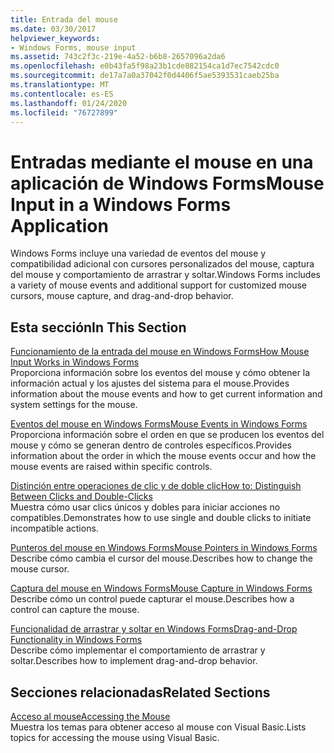```yaml
---
title: Entrada del mouse
ms.date: 03/30/2017
helpviewer_keywords:
- Windows Forms, mouse input
ms.assetid: 743c2f3c-219e-4a52-b6b8-2657096a2da6
ms.openlocfilehash: e0b43fa5f98a23b1cde882154ca1d7ec7542cdc0
ms.sourcegitcommit: de17a7a0a37042f0d4406f5ae5393531caeb25ba
ms.translationtype: MT
ms.contentlocale: es-ES
ms.lasthandoff: 01/24/2020
ms.locfileid: "76727899"
---
```

# <a name="mouse-input-in-a-windows-forms-application"></a><span data-ttu-id="db44f-102">Entradas mediante el mouse en una aplicación de Windows Forms</span><span class="sxs-lookup"><span data-stu-id="db44f-102">Mouse Input in a Windows Forms Application</span></span>
<span data-ttu-id="db44f-103">Windows Forms incluye una variedad de eventos del mouse y compatibilidad adicional con cursores personalizados del mouse, captura del mouse y comportamiento de arrastrar y soltar.</span><span class="sxs-lookup"><span data-stu-id="db44f-103">Windows Forms includes a variety of mouse events and additional support for customized mouse cursors, mouse capture, and drag-and-drop behavior.</span></span>  
  
## <a name="in-this-section"></a><span data-ttu-id="db44f-104">Esta sección</span><span class="sxs-lookup"><span data-stu-id="db44f-104">In This Section</span></span>  
 [<span data-ttu-id="db44f-105">Funcionamiento de la entrada del mouse en Windows Forms</span><span class="sxs-lookup"><span data-stu-id="db44f-105">How Mouse Input Works in Windows Forms</span></span>](how-mouse-input-works-in-windows-forms.md)  
 <span data-ttu-id="db44f-106">Proporciona información sobre los eventos del mouse y cómo obtener la información actual y los ajustes del sistema para el mouse.</span><span class="sxs-lookup"><span data-stu-id="db44f-106">Provides information about the mouse events and how to get current information and system settings for the mouse.</span></span>  
  
 [<span data-ttu-id="db44f-107">Eventos del mouse en Windows Forms</span><span class="sxs-lookup"><span data-stu-id="db44f-107">Mouse Events in Windows Forms</span></span>](mouse-events-in-windows-forms.md)  
 <span data-ttu-id="db44f-108">Proporciona información sobre el orden en que se producen los eventos del mouse y cómo se generan dentro de controles específicos.</span><span class="sxs-lookup"><span data-stu-id="db44f-108">Provides information about the order in which the mouse events occur and how the mouse events are raised within specific controls.</span></span>  
  
 [<span data-ttu-id="db44f-109">Distinción entre operaciones de clic y de doble clic</span><span class="sxs-lookup"><span data-stu-id="db44f-109">How to: Distinguish Between Clicks and Double-Clicks</span></span>](how-to-distinguish-between-clicks-and-double-clicks.md)  
 <span data-ttu-id="db44f-110">Muestra cómo usar clics únicos y dobles para iniciar acciones no compatibles.</span><span class="sxs-lookup"><span data-stu-id="db44f-110">Demonstrates how to use single and double clicks to initiate incompatible actions.</span></span>  
  
 [<span data-ttu-id="db44f-111">Punteros del mouse en Windows Forms</span><span class="sxs-lookup"><span data-stu-id="db44f-111">Mouse Pointers in Windows Forms</span></span>](mouse-pointers-in-windows-forms.md)  
 <span data-ttu-id="db44f-112">Describe cómo cambia el cursor del mouse.</span><span class="sxs-lookup"><span data-stu-id="db44f-112">Describes how to change the mouse cursor.</span></span>  
  
 [<span data-ttu-id="db44f-113">Captura del mouse en Windows Forms</span><span class="sxs-lookup"><span data-stu-id="db44f-113">Mouse Capture in Windows Forms</span></span>](mouse-capture-in-windows-forms.md)  
 <span data-ttu-id="db44f-114">Describe cómo un control puede capturar el mouse.</span><span class="sxs-lookup"><span data-stu-id="db44f-114">Describes how a control can capture the mouse.</span></span>  
  
 [<span data-ttu-id="db44f-115">Funcionalidad de arrastrar y soltar en Windows Forms</span><span class="sxs-lookup"><span data-stu-id="db44f-115">Drag-and-Drop Functionality in Windows Forms</span></span>](drag-and-drop-functionality-in-windows-forms.md)  
 <span data-ttu-id="db44f-116">Describe cómo implementar el comportamiento de arrastrar y soltar.</span><span class="sxs-lookup"><span data-stu-id="db44f-116">Describes how to implement drag-and-drop behavior.</span></span>  
  
## <a name="related-sections"></a><span data-ttu-id="db44f-117">Secciones relacionadas</span><span class="sxs-lookup"><span data-stu-id="db44f-117">Related Sections</span></span>  
 [<span data-ttu-id="db44f-118">Acceso al mouse</span><span class="sxs-lookup"><span data-stu-id="db44f-118">Accessing the Mouse</span></span>](../../visual-basic/developing-apps/programming/computer-resources/accessing-the-mouse.md)  
 <span data-ttu-id="db44f-119">Muestra los temas para obtener acceso al mouse con Visual Basic.</span><span class="sxs-lookup"><span data-stu-id="db44f-119">Lists topics for accessing the mouse using Visual Basic.</span></span>
